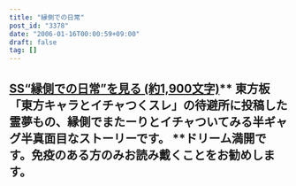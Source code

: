 ```yaml
---
title: "縁側での日常"
post_id: "3378"
date: "2006-01-16T00:00:59+09:00"
draft: false
tag: []
---
```



## [SS“縁側での日常”を見る (約1,900文字)](/tag/situation-on-balcony)** 東方板「東方キャラとイチャつくスレ」の待避所に投稿した霊夢もの、縁側でまたーりとイチャついてみる半ギャグ半真面目なストーリーです。 **ドリーム満開です。免疫のある方のみお読み戴くことをお勧めします。

